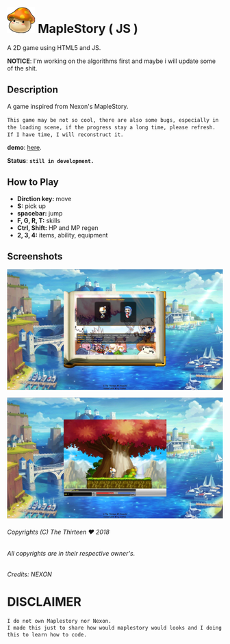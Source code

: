 # [![ms-icon](bg/ico3.jpg)](#) __**MapleStory**__ ( JS )

A 2D game using HTML5 and JS.

**NOTICE**: I'm working on the algorithms first and maybe i will update some of the shit.

## Description
A game inspired from Nexon's MapleStory.

``This game may be not so cool, there are also some bugs, especially in the loading scene, if the progress stay a long time, please refresh. If I have time, I will reconstruct it.``

**demo**: [here](https://the-thirteen.github.io/maplestory).

**__Status__**: __**``still in development.``**__

## How to Play
- **Dirction key:** move
- **S:** pick up
- **spacebar:** jump
- **F, G, R, T:** skills
- **Ctrl, Shift:** HP and MP regen
- **2, 3, 4:** items, ability, equipment

## Screenshots
![image](screenshots/progress-2.jpg)

![image](screenshots/progress-1.jpg)

###### Copyrights (C) The Thirteen ♥ 2018
###### All copyrights are in their respective owner's.
###### Credits: NEXON

# DISCLAIMER
```
I do not own Maplestory nor Nexon. 
I made this just to share how would maplestory would looks and I doing this to learn how to code.
```
